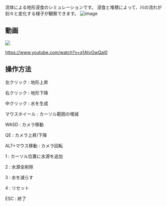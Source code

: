 流体による地形浸食のシミュレーションです。
浸食と堆積によって、川の流れが刻々と変化する様子が観察できます。
![image](https://user-images.githubusercontent.com/7016217/90295885-0d393d00-dec5-11ea-8a78-dfcfac1ae7e9.png)

## 動画
[![](https://img.youtube.com/vi/q1AtvGwQal0/0.jpg)](https://www.youtube.com/watch?v=q1AtvGwQal0)

https://www.youtube.com/watch?v=q1AtvGwQal0

## 操作方法
左クリック          : 地形上昇

右クリック          : 地形下降

中クリック          : 水を生成

マウスホイール   : カーソル範囲の増減


  
WASD                : カメラ移動

QE                     : カメラ上昇/下降

ALT+マウス移動 : カメラ回転



1  : カーソル位置に水源を追加

2  : 水源全削除

3  : 水を減らす

4  : リセット

ESC : 終了

